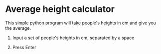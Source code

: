 # Average height calculator

This simple python program will take people's heights in cm and give you the average.

1. Input a set of people's heights in cm, separated by a space

2. Press Enter
